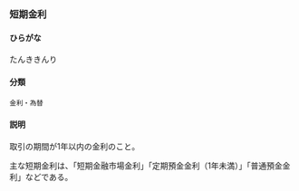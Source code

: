 <div style="display:none;">

## [あ行](securities-terms?id=あ行)
## [か行](securities-terms?id=か行)
## [さ行](securities-terms?id=さ行)
## [た行](securities-terms?id=た行)

</div>

### 短期金利

#### ひらがな

たんききんり

#### 分類

`金利・為替`

#### 説明

取引の期間が1年以内の金利のこと。
主な短期金利は、「短期金融市場金利」「定期預金金利（1年未満）」「普通預金金利」などである。

<div style="display:none;">

## [な行](securities-terms?id=な行)
## [は行](securities-terms?id=は行)
## [ま行](securities-terms?id=ま行)
## [や行](securities-terms?id=や行)
## [ら行](securities-terms?id=ら行)
## [わ行](securities-terms?id=わ行)
## [英数字・記号](securities-terms?id=英数字・記号)

</div>

